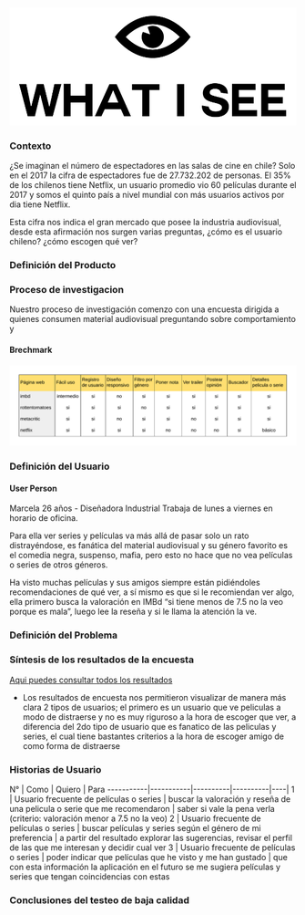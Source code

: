 <p align="center">
<img src="src/img/logo-final.png">
</p>

### Contexto
¿Se imaginan el número de espectadores en las salas de cine en chile? Solo en el 2017 la cifra de espectadores fue de 27.732.202 de personas. El 35% de los chilenos tiene Netflix, un usuario promedio vio 60 películas durante el 2017 y somos el quinto país a nivel mundial con más usuarios activos por dia tiene Netflix.

Esta cifra nos indica el gran mercado que posee la industria audiovisual, desde esta afirmación nos surgen varias preguntas, ¿cómo es el usuario chileno? ¿cómo escogen qué ver?


### Definición del Producto


### Proceso de investigacion 

Nuestro proceso de investigación comenzo con una encuesta dirigida a quienes consumen material audiovisual preguntando sobre comportamiento y 

#### Brechmark

<p align="center">
<img src="src/img/readme/Blank Diagram.png">
</p>

### Definición del Usuario

#### User Person
Marcela 26 años - Diseñadora Industrial
Trabaja de lunes a viernes en horario de oficina.

Para ella ver series y películas va más allá de pasar solo un rato distrayéndose, es fanática del material audiovisual y su género favorito es el comedia negra, suspenso, mafia, pero esto no hace que no vea películas o series de otros géneros.

Ha visto muchas películas y sus amigos siempre están pidiéndoles recomendaciones de qué ver, a sí mismo es que si le recomiendan ver algo, ella primero busca la valoración en IMBd “si tiene menos de 7.5 no la veo porque es mala”, luego lee la reseña y si le llama la atención la ve. 


### Definición del Problema


### Síntesis de los resultados de la encuesta 

[Aqui puedes consultar todos los resultados](https://drive.google.com/open?id=1EYrlUAObY5qt3qRiITiMOzazO32XxcFGQ8z67HRNzsU)

- Los resultados de encuesta nos permitieron visualizar de manera más clara 2 tipos de usuarios; el primero es un usuario que ve peliculas a modo de distraerse y no es muy riguroso a la hora de escoger que ver, a diferencia del 2do tipo de usuario que es fanatico de las peliculas y series, el cual tiene bastantes criterios a la hora de escoger amigo de  como forma de distraerse


### Historias de Usuario 

N° | Como | Quiero | Para
-----------|-----------|----------|----------|----|
1 | Usuario frecuente de películas o series | buscar la valoración y reseña de una pelicula o serie que me recomendaron | saber si vale la pena verla (criterio: valoración menor a 7.5 no la veo)
2 | Usuario frecuente de películas o series | buscar películas y series según el género de mi preferencia | a partir del resultado explorar las sugerencias, revisar el perfil de las que me interesan y decidir cual ver
3 | Usuario frecuente de películas o series | poder indicar que películas que he visto y me han gustado | que con esta información la aplicación en el futuro se me sugiera películas y series que tengan coincidencias con estas


### Conclusiones del testeo de baja calidad 